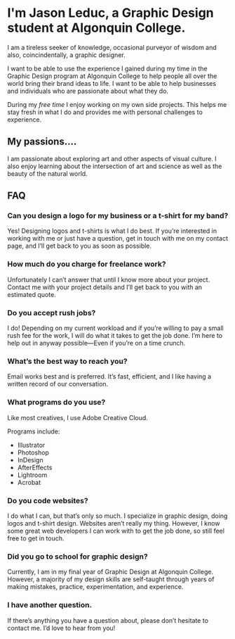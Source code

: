 # I'm Jason Leduc, a Graphic Design student at Algonquin College.

I am a tireless seeker of knowledge, occasional purveyor of wisdom and also, coincindentally, a graphic designer.

I want to be able to use the experience I gained during my time in the Graphic Design program at Algonquin College to help people all over the world bring their brand ideas to life. I want to be able to help businesses and individuals who are passionate about what they do.

During my *free time* I enjoy working on my own side projects. This helps me stay fresh in what I do and provides me with personal challenges to experience.

## My passions....

I am passionate about exploring art and other aspects of visual culture. I also enjoy learning about the intersection of art and science as well as the beauty of the natural world.

## FAQ

### Can you design a logo for my business or a t-shirt for my band?

Yes! Designing logos and t-shirts is what I do best. If you’re interested in working with me or just have a question, get in touch with me on my contact page, and I’ll get back to you as soon as possible.

### How much do you charge for freelance work?

Unfortunately I can’t answer that until I know more about your project. Contact me with your project details and I’ll get back to you with an estimated quote.

### Do you accept rush jobs?

I do! Depending on my current workload and if you’re willing to pay a small rush fee for the work, I will do what it takes to get the job done. I’m here to help out in anyway possible—Even if you’re on a time crunch.

### What’s the best way to reach you?

Email works best and is preferred. It’s fast, efficient, and I like having a written record of our conversation.

### What programs do you use?

Like most creatives, I use Adobe Creative Cloud.

Programs include:
- Illustrator
- Photoshop
- InDesign
- AfterEffects
- Lightroom
- Acrobat

### Do you code websites?

I do what I can, but that’s only so much. I specialize in graphic design, doing logos and t-shirt design. Websites aren’t really my thing. However, I know some great web developers I can work with to get the job done, so still feel free to get in touch.

### Did you go to school for graphic design?

Currently, I am in my final year of Graphic Design at Algonquin College. However, a majority of my design skills are self-taught through years of making mistakes, practice, experimentation, and experience.

### I have another question.

If there’s anything you have a question about, please don’t hesitate to contact me. I’d love to hear from you!